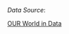 *Data Source*:

[OUR World in Data](https://ourworldindata.org/explorers/coronavirus-data-explorer?zoomToSelection=true&pickerSort=desc&pickerMetric=new_cases_per_million&Interval=7-day+rolling+average&Relative+to+Population=true&Align+outbreaks=false&country=IND~USA~GBR~CAN~DEU~JPN&Metric=Confirmed+cases)

